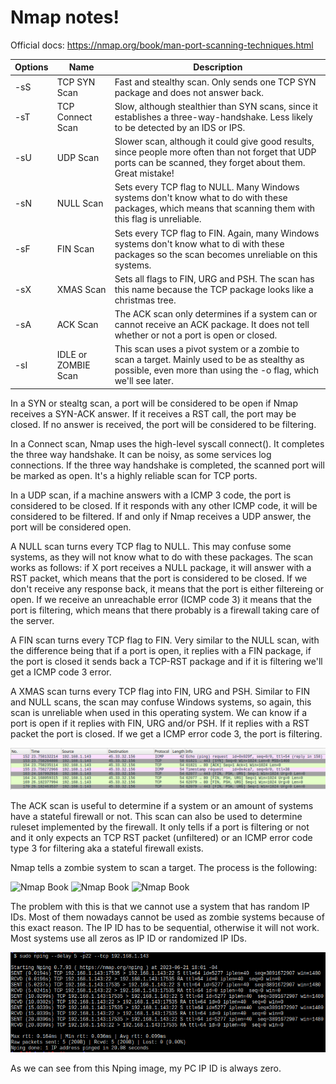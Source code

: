 # Nmap notes!

Official docs: https://nmap.org/book/man-port-scanning-techniques.html

| Options | Name                | Description                                                                                                                                                     |
|---------|---------------------|-----------------------------------------------------------------------------------------------------------------------------------------------------------------|
| -sS     | TCP SYN Scan        | Fast and stealthy scan. Only sends one TCP SYN package and does not answer back.                                                                                |
| -sT     | TCP Connect Scan    | Slow, although stealthier than SYN scans, since it establishes a three-way-handshake. Less likely to be detected by an IDS or IPS.                              |
| -sU     | UDP Scan            | Slower scan, although it could give good results, since people more often than not forget that UDP ports can be scanned, they forget about them. Great mistake! |
| -sN     | NULL Scan           | Sets every TCP flag to NULL. Many Windows systems don't know what to do with these packages, which means that scanning them with this flag is unreliable.       |
| -sF     | FIN Scan            | Sets every TCP flag to FIN. Again, many Windows systems don't know what to di with these packages so the scan becomes unreliable on this systems.               |
| -sX     | XMAS Scan           | Sets all flags to FIN, URG and PSH. The scan has this name because the TCP package looks like a christmas tree.                                                 |
| -sA     | ACK Scan            | The ACK scan only determines if a system can or cannot receive an ACK package. It does not tell whether or not a port is open or closed.                        |
| -sI     | IDLE or ZOMBIE Scan | This scan uses a pivot system or a zombie to scan a target. Mainly used to be as stealthy as possible, even more than using the -o flag, which we'll see later. |

In a SYN or stealtg scan, a port will be considered to be open if Nmap receives a SYN-ACK answer. If it receives a RST call, 
the port may be closed. If no answer is received, the port will be considered to be filtering.

In a Connect scan, Nmap uses the high-level syscall connect(). It completes the three way handshake. It can be noisy, as some
services log connections. If the three way handshake is completed, the scanned port will be marked as open. It's a highly
reliable scan for TCP ports.

In a UDP scan, if a machine answers with a ICMP 3 code, the port is considered to be closed. If it responds with any other
ICMP code, it will be considered to be filtered. If and only if Nmap receives a UDP answer, the port will be considered open.

A NULL scan turns every TCP flag to NULL. This may confuse some systems, as they will not know what to do with these packages.
The scan works as follows: if X port receives a NULL package, it will answer with a RST packet, which means that the port is
considered to be closed. If we don't receive any response back, it means that the port is either filtereing or open. If we
receive an unreachable error (ICMP code 3) it means that the port is filtering, which means that there probably is a firewall
taking care of the server.

A FIN scan turns every TCP flag to FIN. Very similar to the NULL scan, with the difference being that if a port is open, it
replies with a FIN package, if the port is closed it sends back a TCP-RST package and if it is filtering we'll get a ICMP code 3
error.

A XMAS scan turns every TCP flag into FIN, URG and PSH. Similar to FIN and NULL scans, the scan may confuse Windows systems, so again,
this scan is unreliable when used in this operating system. We can know if a port is open if it replies with FIN, URG and/or PSH. If it
replies with a RST packet the port is closed. If we get a ICMP error code 3, the port is filtering.

![Nmap XMAS scan seen in Wireshark. Destination IP is scanme.nmap.org.](https://github.com/ssepi0l-pv/nerd-notes/blob/master/InfoSec/NmapNotes/xmas_scan.png "XMAS scan.")

The ACK scan is useful to determine if a system or an amount of systems have a stateful firewall or not. This scan can also be used to determine
ruleset implemented by the firewall. It only tells if a port is filtering or not and it only expects an TCP RST packet (unfiltered) or an ICMP 
error code type 3 for filtering aka a stateful firewall exists.

Nmap tells a zombie system to scan a target. The process is the following:

![Nmap Book](https://nmap.org/book/images/idle-scan-open.png "Open port")
![Nmap Book](https://nmap.org/book/images/idle-scan-closed.png "Closed port")
![Nmap Book](https://nmap.org/book/images/idle-scan-filtered.png "Filtered port")

The problem with this is that we cannot use a system that has random IP IDs. Most of them nowadays cannot be used as zombie systems because of this
exact reason. The IP ID has to be sequential, otherwise it will not work. Most systems use all zeros as IP ID or randomized IP IDs.

![IP ID issue](https://github.com/ssepi0l-pv/nerd-notes/blob/master/InfoSec/NmapNotes/idle_scan_nping.png "Nping shows IP IDs.")

As we can see from this Nping image, my PC IP ID is always zero.
